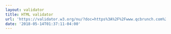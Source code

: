```yaml
---
layout: validator
title: HTML validator
url: 'https://validator.w3.org/nu/?doc=https%3A%2F%2Fwww.qcbrunch.com%2F'
date: '2018-05-14T01:37:11-04:00'
---
```



